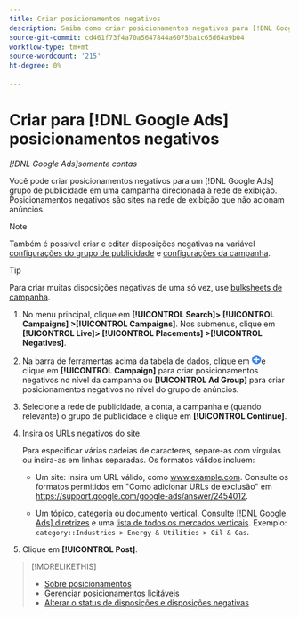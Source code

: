 ```yaml
---
title: Criar posicionamentos negativos
description: Saiba como criar posicionamentos negativos para [!DNL Google Ads] campanhas e grupos de publicidade.
source-git-commit: cd461f73f4a70a5647844a6075ba1c65d64a9b04
workflow-type: tm+mt
source-wordcount: '215'
ht-degree: 0%

---
```


# Criar para [!DNL Google Ads] posicionamentos negativos

*[!DNL Google Ads]somente contas*

Você pode criar posicionamentos negativos para um [!DNL Google Ads] grupo de publicidade em uma campanha direcionada à rede de exibição. Posicionamentos negativos são sites na rede de exibição que não acionam anúncios.

>[!NOTE]
>Também é possível criar e editar disposições negativas na variável [configurações do grupo de publicidade](/help/search-social-commerce/campaign-management/campaigns/ad-group-manage.md) e [configurações da campanha](/help/search-social-commerce/campaign-management/campaigns/campaign-manage.md).

>[!TIP]
>Para criar muitas disposições negativas de uma só vez, use [bulksheets de campanha](/help/search-social-commerce/campaign-management/bulksheets/bulksheet-about.md).

1. No menu principal, clique em **[!UICONTROL Search]> [!UICONTROL Campaigns] >[!UICONTROL Campaigns]**. Nos submenus, clique em **[!UICONTROL Live]> [!UICONTROL Placements] >[!UICONTROL Negatives]**.

1. Na barra de ferramentas acima da tabela de dados, clique em ![Criar](/help/search-social-commerce/assets/add.png "Criar")e clique em **[!UICONTROL Campaign]** para criar posicionamentos negativos no nível da campanha ou **[!UICONTROL Ad Group]** para criar posicionamentos negativos no nível do grupo de anúncios.

1. Selecione a rede de publicidade, a conta, a campanha e (quando relevante) o grupo de publicidade e clique em **[!UICONTROL Continue]**.

1. Insira os URLs negativos do site.

   Para especificar várias cadeias de caracteres, separe-as com vírgulas ou insira-as em linhas separadas. Os formatos válidos incluem:

   * Um site: insira um URL válido, como www.example.com. Consulte os formatos permitidos em &quot;Como adicionar URLs de exclusão&quot; em https://support.google.com/google-ads/answer/2454012.

   * Um tópico, categoria ou documento vertical. Consulte [[!DNL Google Ads] diretrizes](https://support.google.com/google-ads/editor/answer/30517) e uma [lista de todos os mercados verticais](https://developers.google.com/adwords/api/docs/appendix/verticals). Exemplo: `category::Industries > Energy & Utilities > Oil & Gas`.

1. Clique em **[!UICONTROL Post]**.

>[!MORELIKETHIS]
>
>* [Sobre posicionamentos](placement-about.md)
>* [Gerenciar posicionamentos licitáveis](placement-manage.md)
>* [Alterar o status de disposições e disposições negativas](placement-status-edit.md)

